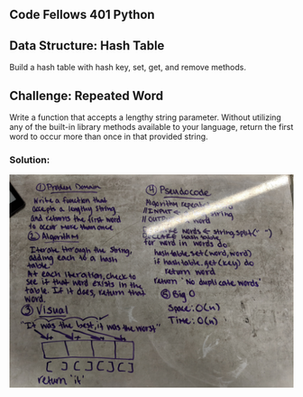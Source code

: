 ## Code Fellows 401 Python

## Data Structure: Hash Table

Build a hash table with hash key, set, get, and remove methods.

## Challenge: Repeated Word
Write a function that accepts a lengthy string parameter.
Without utilizing any of the built-in library methods available to your language, return the first word to occur more than once in that provided string.

### Solution:
![Whiteboarding](https://github.com/katcosgrove/data-structures-and-algorithms/blob/master/assets/repeated-word.jpg)
